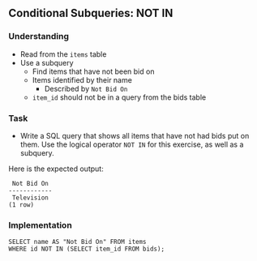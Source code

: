 ## Conditional Subqueries: NOT IN

### Understanding
- Read from the `items` table
- Use a subquery
  + Find items that have not been bid on
  + Items identified by their name
    * Described by `Not Bid On`
  + `item_id` should not be in a query from the bids table

### Task
- Write a SQL query that shows all items that have not had bids put on them. Use the logical operator `NOT IN` for this exercise, as well as a subquery.

Here is the expected output:
```
 Not Bid On
------------
 Television
(1 row)
```

### Implementation
```
SELECT name AS "Not Bid On" FROM items
WHERE id NOT IN (SELECT item_id FROM bids);
```
